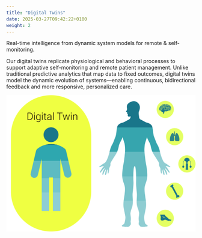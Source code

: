 ```yaml
---
title: "Digital Twins"
date: 2025-03-27T09:42:22+0100
weight: 2
---
```


Real-time intelligence from dynamic system models for remote & self-monitoring.

Our digital twins replicate physiological and behavioral processes to support adaptive self-monitoring and remote patient management. Unlike traditional predictive analytics that map data to fixed outcomes, digital twins model the dynamic evolution of systems—enabling continuous, bidirectional feedback and more responsive, personalized care.

<!--
Digital twins create a virtual replica of the human body's organ system of interest, using physiological and behavioral models to simulate complex interactions within the body’s systems.
-->

![](/images/illustrations/digital-twin.svg)

<!--
The use of digital twins is threefold:

- Synthetic Data Generation
  - Create virtual populations to inform trial design
- Digital Biomarkers; Context of Use (COU)
  - Detect change in the degree or extent of the condition
  - Prognostic: e.g. Patient enrichment
  - Detect early signs of efficacy
  - Susceptibility: Indicyate risk of event for early interception
- Digital Therapeutics (DTx) Development
  - Model-Informed Mechanisms of Action (MOA)
  - Integrate as closed-loop feedback systems

Provide insights into treatment effects within specific physiological pathways

## The brain controls all 10 organ system

The brain coordinates all ten major organ systems, ensuring balance and function across the entire body, highlighting that Digital Therapeutics (DTx) extends far beyond mental health to support comprehensive bodily health.

![](/images/illustrations/cns_organ_systems.svg)

|                                      |                            |
| ------------------------------------ | -------------------------- |
| 1. Skeletal muscle system            | 6. Endocrine system        |
| 2. Respiratory system                | 7. Reproductive system     |
| 3. Blood and circulatory system      | 8. Gastrointestinal system |
| 4. Water and salt homeostasis system | 9. Metabolism              |
| 5. Urinary system                    | 10. Thermoregulation       |

## Kalman filter

The Kalman filter enhances these models by continuously refining predictions and adapting to new data, making digital twins precise and responsive.

![](/images/illustrations/cns_organ_systems_kalman_overlay.svg)

![](/images/illustrations/kalman_method_visual.svg)

-->

